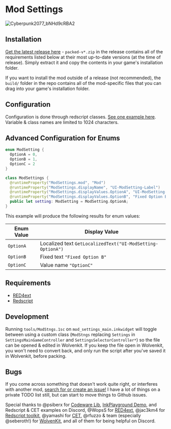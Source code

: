 # Mod Settings

![Cyberpunk2077_bNHd9cRBA2](https://user-images.githubusercontent.com/141431/180589492-3a2d9c95-bb75-4288-aef9-c4b7fc08c41d.jpg)

## Installation

[Get the latest release here](https://github.com/jackhumbert/mod_settings/releases) - `packed-v*.zip` in the release contains all of the requirements listed below at their most up-to-date versions (at the time of release). Simply extract it and copy the contents in your game's installation folder.

If you want to install the mod outside of a release (not recommended), the `build/` folder in the repo contains all of the mod-specific files that you can drag into your game's installation folder.

## Configuration

Configuration is done through redscript classes. [See one example here](https://github.com/jackhumbert/in_world_navigation/blob/main/src/redscript/in_world_navigation/InWorldNavigation.reds). Variable & class names are limited to 1024 characters.

## Advanced Configuration for Enums

```swift
enum ModSetting {
  OptionA = 0,
  OptionB = 1,
  OptionC = 2
}

class ModSettings {
  @runtimeProperty("ModSettings.mod", "Mod")
  @runtimeProperty("ModSettings.displayName", "UI-ModSetting-Label")
  @runtimeProperty("ModSettings.displayValues.OptionA", "UI-ModSetting-OptionA")
  @runtimeProperty("ModSettings.displayValues.OptionB", "Fixed Option B")
  public let setting: ModSetting = ModSetting.OptionA;
}
```

This example will produce the following results for enum values:

| Enum Value | Display Value |
| --- | --- |
| `OptionA` | Localized text `GetLocalizedText("UI-ModSetting-OptionA")`  |
| `OptionB` | Fixed text `"Fixed Option B"`  |
| `OptionC` | Value name `"OptionC"`  |


## Requirements

* [RED4ext](https://github.com/WopsS/RED4ext)
* [Redscript](https://github.com/jac3km4/redscript)

## Development

Running `tools/ModStngs.1sc` on `mod_settings_main.inkwidget` will toggle between using a custom class (`ModStngs` replacing `Settings` in `SettingsMainGameController` and `SettingsSelectorController*`) so the file can be opened & edited in Wolvenkit. If you keep the file open in Wolvenkit, you won't need to convert back, and only run the script after you've saved it in Wolvenkit, before packing.

## Bugs

If you come across something that doesn't work quite right, or interferes with another mod, [search for or create an issue!](https://github.com/jackhumbert/mod_settings/issues) I have a lot of things on a private TODO list still, but can start to move things to Github issues.

Special thanks to @psiberx for [Codeware Lib](https://github.com/psiberx/cp2077-codeware/), [InkPlayground Demo](https://github.com/psiberx/cp2077-playground), and Redscript & CET examples on Discord, @WopsS for [RED4ext](https://github.com/WopsS/RED4ext), @jac3km4 for [Redscript toolkit](https://github.com/jac3km4/redscript), @yamashi for [CET](https://github.com/yamashi/CyberEngineTweaks), @rfuzzo & team (especially @seberoth!) for [WolvenKit](https://github.com/WolvenKit/WolvenKit), and all of them for being helpful on Discord.

